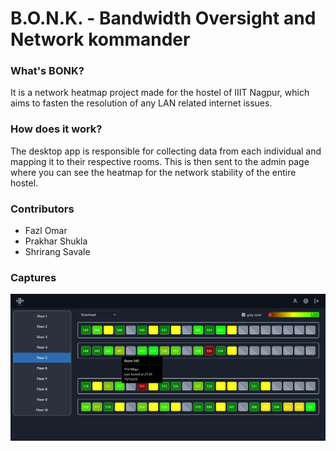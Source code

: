 # B.O.N.K. - Bandwidth Oversight and Network kommander

### What's BONK?
It is a network heatmap project made for the hostel of IIIT Nagpur, which aims to fasten the resolution of any LAN related internet issues.

### How does it work?
The desktop app is responsible for collecting data from each individual and mapping it to their respective rooms. This is then sent to the admin page where you can see the heatmap for the network stability of the entire hostel.

### Contributors
- Fazl Omar
- Prakhar Shukla
- Shrirang Savale

### Captures
![Example](/Images/main1.png)
